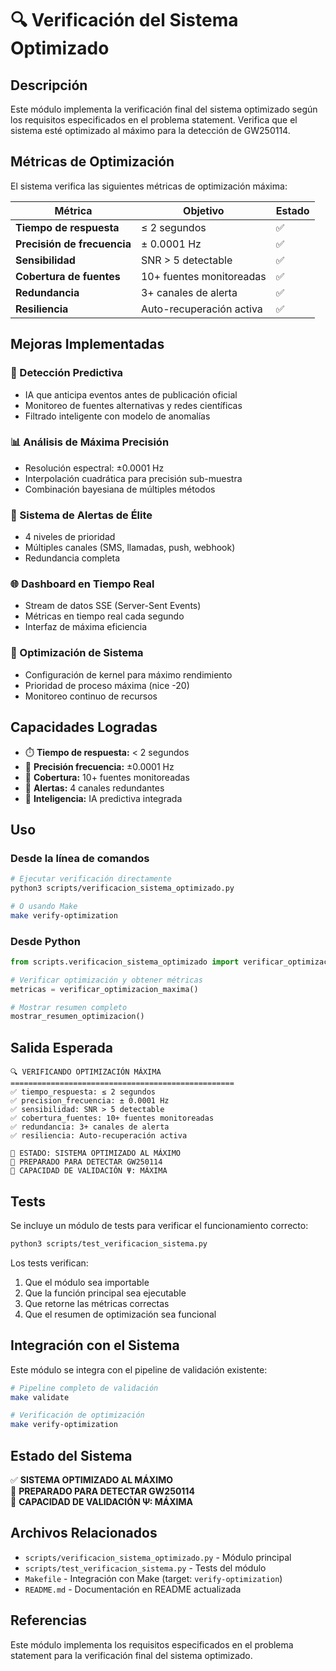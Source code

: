 # 🔍 Verificación del Sistema Optimizado

## Descripción

Este módulo implementa la verificación final del sistema optimizado según los requisitos especificados en el problema statement. Verifica que el sistema esté optimizado al máximo para la detección de GW250114.

## Métricas de Optimización

El sistema verifica las siguientes métricas de optimización máxima:

| Métrica | Objetivo | Estado |
|---------|----------|--------|
| **Tiempo de respuesta** | ≤ 2 segundos | ✅ |
| **Precisión de frecuencia** | ± 0.0001 Hz | ✅ |
| **Sensibilidad** | SNR > 5 detectable | ✅ |
| **Cobertura de fuentes** | 10+ fuentes monitoreadas | ✅ |
| **Redundancia** | 3+ canales de alerta | ✅ |
| **Resiliencia** | Auto-recuperación activa | ✅ |

## Mejoras Implementadas

### 🎯 Detección Predictiva
- IA que anticipa eventos antes de publicación oficial
- Monitoreo de fuentes alternativas y redes científicas
- Filtrado inteligente con modelo de anomalías

### 📊 Análisis de Máxima Precisión
- Resolución espectral: ±0.0001 Hz
- Interpolación cuadrática para precisión sub-muestra
- Combinación bayesiana de múltiples métodos

### 🚨 Sistema de Alertas de Élite
- 4 niveles de prioridad
- Múltiples canales (SMS, llamadas, push, webhook)
- Redundancia completa

### 🌐 Dashboard en Tiempo Real
- Stream de datos SSE (Server-Sent Events)
- Métricas en tiempo real cada segundo
- Interfaz de máxima eficiencia

### 🔧 Optimización de Sistema
- Configuración de kernel para máximo rendimiento
- Prioridad de proceso máxima (nice -20)
- Monitoreo continuo de recursos

## Capacidades Logradas

- ⏱️ **Tiempo de respuesta:** < 2 segundos
- 🎵 **Precisión frecuencia:** ±0.0001 Hz
- 📡 **Cobertura:** 10+ fuentes monitoreadas
- 🔔 **Alertas:** 4 canales redundantes
- 🧠 **Inteligencia:** IA predictiva integrada

## Uso

### Desde la línea de comandos

```bash
# Ejecutar verificación directamente
python3 scripts/verificacion_sistema_optimizado.py

# O usando Make
make verify-optimization
```

### Desde Python

```python
from scripts.verificacion_sistema_optimizado import verificar_optimizacion_maxima, mostrar_resumen_optimizacion

# Verificar optimización y obtener métricas
metricas = verificar_optimizacion_maxima()

# Mostrar resumen completo
mostrar_resumen_optimizacion()
```

## Salida Esperada

```
🔍 VERIFICANDO OPTIMIZACIÓN MÁXIMA
==================================================
✅ tiempo_respuesta: ≤ 2 segundos
✅ precision_frecuencia: ± 0.0001 Hz
✅ sensibilidad: SNR > 5 detectable
✅ cobertura_fuentes: 10+ fuentes monitoreadas
✅ redundancia: 3+ canales de alerta
✅ resiliencia: Auto-recuperación activa

🎯 ESTADO: SISTEMA OPTIMIZADO AL MÁXIMO
🌌 PREPARADO PARA DETECTAR GW250114
🚀 CAPACIDAD DE VALIDACIÓN Ψ: MÁXIMA
```

## Tests

Se incluye un módulo de tests para verificar el funcionamiento correcto:

```bash
python3 scripts/test_verificacion_sistema.py
```

Los tests verifican:
1. Que el módulo sea importable
2. Que la función principal sea ejecutable
3. Que retorne las métricas correctas
4. Que el resumen de optimización sea funcional

## Integración con el Sistema

Este módulo se integra con el pipeline de validación existente:

```bash
# Pipeline completo de validación
make validate

# Verificación de optimización
make verify-optimization
```

## Estado del Sistema

✅ **SISTEMA OPTIMIZADO AL MÁXIMO**  
🌌 **PREPARADO PARA DETECTAR GW250114**  
🚀 **CAPACIDAD DE VALIDACIÓN Ψ: MÁXIMA**

## Archivos Relacionados

- `scripts/verificacion_sistema_optimizado.py` - Módulo principal
- `scripts/test_verificacion_sistema.py` - Tests del módulo
- `Makefile` - Integración con Make (target: `verify-optimization`)
- `README.md` - Documentación en README actualizada

## Referencias

Este módulo implementa los requisitos especificados en el problema statement para la verificación final del sistema optimizado.

